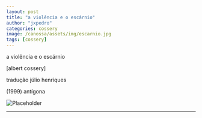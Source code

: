 ```yaml
---
layout: post
title: "a violência e o escárnio"
author: "jxpedro"
categories: cossery
image: /canossa/assets/img/escarnio.jpg
tags: [cossery]
---
```


<p >a violência e o escárnio</p>
<p>[albert cossery]</p> 
<p>tradução júlio henriques</p> 
<p>(1999) antígona</p>

![Placeholder](/canossa/assets/img/escarnio.jpg)

<p></p>

<hr/>